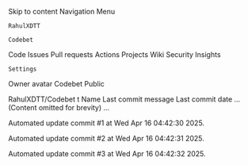 Skip to content
Navigation Menu

    RahulXDTT

    Codebet

Code
Issues
Pull requests
Actions
Projects
Wiki
Security
Insights

    Settings

Owner avatar
Codebet
Public

RahulXDTT/Codebet
t
Name	Last commit message
	Last commit date
... (Content omitted for brevity) ...


Automated update commit #1 at Wed Apr 16 04:42:30 2025.

Automated update commit #2 at Wed Apr 16 04:42:31 2025.

Automated update commit #3 at Wed Apr 16 04:42:32 2025.